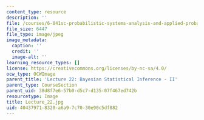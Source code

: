 ```yaml
---
content_type: resource
description: ''
file: /courses/6-041sc-probabilistic-systems-analysis-and-applied-probability-fall-2013/404379718320a6a97c7030e90c5df882_Lecture_22.jpg
file_size: 6447
file_type: image/jpeg
image_metadata:
  caption: ''
  credit: ''
  image-alt: ''
learning_resource_types: []
license: https://creativecommons.org/licenses/by-nc-sa/4.0/
ocw_type: OCWImage
parent_title: 'Lecture 22: Bayesian Statistical Inference - II'
parent_type: CourseSection
parent_uid: 38d8f7e6-57b0-d5c7-d135-07f467ed742b
resourcetype: Image
title: Lecture_22.jpg
uid: 40437971-8320-a6a9-7c70-30e90c5df882
---
```

